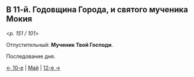 
## В 11-й. Годовщина Города, и святого мученика Мокия 

<*p. 151 / 101*>

Отпустительный: **Мученик Твой Господи**. 

Последование дня. 

[← 10-е](05_10_MES.ru.md) | [Май](README.md#11-й) | [12-е →](05_12_MES.ru.md)
